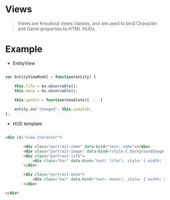 Views
===

> Views are Knockout views classes, and are used to bind Character and Game properties to HTML HUDs.

Example
=====

 * EntityView
```javascript

var EntityViewModel = function(entity) {

    this.life = ko.observable();
    this.mana = ko.observable();
 
    this.update = function(newState){ ... }

    entity.on('changed', this.update);
};
```

 * HUD template
```html

<div id="view-character">

        <div class="portrait-name" data-bind="text: name"></div>
        <div class="portrait-image" data-bind="style:{ backgroundImage: 'url(' + image() + ')' }"></div>
        <div class="portrait-life">
            <div class="bar" data-bind="text: life(), style: { width: life() + '%' }"></div>
        </div>

        <div class="portrait-mana">
            <div class="bar" data-bind="text: mana(), style: { width: mana() + '%' }"></div>
        </div>

</div>
```
